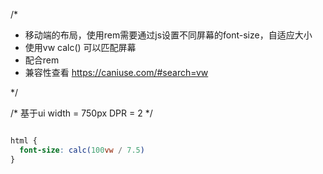 /*
* 移动端的布局，使用rem需要通过js设置不同屏幕的font-size，自适应大小
* 使用vw calc() 可以匹配屏幕
* 配合rem
* 兼容性查看 https://caniuse.com/#search=vw

*/

/* 基于ui width = 750px DPR = 2 */

```css

html {
  font-size: calc(100vw / 7.5)
}
```
